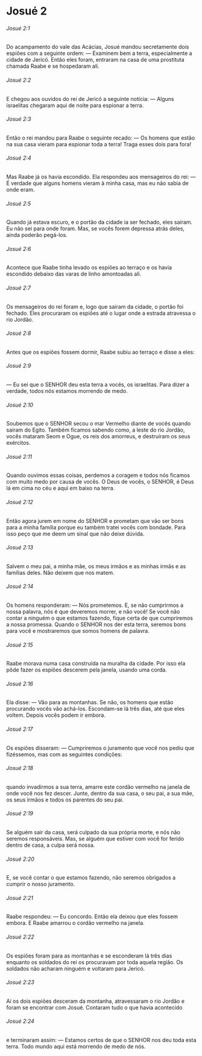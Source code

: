 # Josué 2

###### Josué 2:1

Do acampamento do vale das Acácias, Josué mandou secretamente dois espiões com a seguinte ordem: — Examinem bem a terra, especialmente a cidade de Jericó. Então eles foram, entraram na casa de uma prostituta chamada Raabe e se hospedaram ali.

###### Josué 2:2

E chegou aos ouvidos do rei de Jericó a seguinte notícia: — Alguns israelitas chegaram aqui de noite para espionar a terra.

###### Josué 2:3

Então o rei mandou para Raabe o seguinte recado: — Os homens que estão na sua casa vieram para espionar toda a terra! Traga esses dois para fora!

###### Josué 2:4

Mas Raabe já os havia escondido. Ela respondeu aos mensageiros do rei: — É verdade que alguns homens vieram à minha casa, mas eu não sabia de onde eram.

###### Josué 2:5

Quando já estava escuro, e o portão da cidade ia ser fechado, eles saíram. Eu não sei para onde foram. Mas, se vocês forem depressa atrás deles, ainda poderão pegá-los.

###### Josué 2:6

Acontece que Raabe tinha levado os espiões ao terraço e os havia escondido debaixo das varas de linho amontoadas ali.

###### Josué 2:7

Os mensageiros do rei foram e, logo que saíram da cidade, o portão foi fechado. Eles procuraram os espiões até o lugar onde a estrada atravessa o rio Jordão.

###### Josué 2:8

Antes que os espiões fossem dormir, Raabe subiu ao terraço e disse a eles:

###### Josué 2:9

— Eu sei que o SENHOR deu esta terra a vocês, os israelitas. Para dizer a verdade, todos nós estamos morrendo de medo.

###### Josué 2:10

Soubemos que o SENHOR secou o mar Vermelho diante de vocês quando saíram do Egito. Também ficamos sabendo como, a leste do rio Jordão, vocês mataram Seom e Ogue, os reis dos amorreus, e destruíram os seus exércitos.

###### Josué 2:11

Quando ouvimos essas coisas, perdemos a coragem e todos nós ficamos com muito medo por causa de vocês. O Deus de vocês, o SENHOR, é Deus lá em cima no céu e aqui em baixo na terra.

###### Josué 2:12

Então agora jurem em nome do SENHOR e prometam que vão ser bons para a minha família porque eu também tratei vocês com bondade. Para isso peço que me deem um sinal que não deixe dúvida.

###### Josué 2:13

Salvem o meu pai, a minha mãe, os meus irmãos e as minhas irmãs e as famílias deles. Não deixem que nos matem.

###### Josué 2:14

Os homens responderam: — Nós prometemos. E, se não cumprirmos a nossa palavra, nós é que deveremos morrer, e não você! Se você não contar a ninguém o que estamos fazendo, fique certa de que cumpriremos a nossa promessa. Quando o SENHOR nos der esta terra, seremos bons para você e mostraremos que somos homens de palavra.

###### Josué 2:15

Raabe morava numa casa construída na muralha da cidade. Por isso ela pôde fazer os espiões descerem pela janela, usando uma corda.

###### Josué 2:16

Ela disse: — Vão para as montanhas. Se não, os homens que estão procurando vocês vão achá-los. Escondam-se lá três dias, até que eles voltem. Depois vocês podem ir embora.

###### Josué 2:17

Os espiões disseram: — Cumpriremos o juramento que você nos pediu que fizéssemos, mas com as seguintes condições:

###### Josué 2:18

quando invadirmos a sua terra, amarre este cordão vermelho na janela de onde você nos fez descer. Junte, dentro da sua casa, o seu pai, a sua mãe, os seus irmãos e todos os parentes do seu pai.

###### Josué 2:19

Se alguém sair da casa, será culpado da sua própria morte, e nós não seremos responsáveis. Mas, se alguém que estiver com você for ferido dentro de casa, a culpa será nossa.

###### Josué 2:20

E, se você contar o que estamos fazendo, não seremos obrigados a cumprir o nosso juramento.

###### Josué 2:21

Raabe respondeu: — Eu concordo. Então ela deixou que eles fossem embora. E Raabe amarrou o cordão vermelho na janela.

###### Josué 2:22

Os espiões foram para as montanhas e se esconderam lá três dias enquanto os soldados do rei os procuravam por toda aquela região. Os soldados não acharam ninguém e voltaram para Jericó.

###### Josué 2:23

Aí os dois espiões desceram da montanha, atravessaram o rio Jordão e foram se encontrar com Josué. Contaram tudo o que havia acontecido

###### Josué 2:24

e terminaram assim: — Estamos certos de que o SENHOR nos deu toda esta terra. Todo mundo aqui está morrendo de medo de nós.

